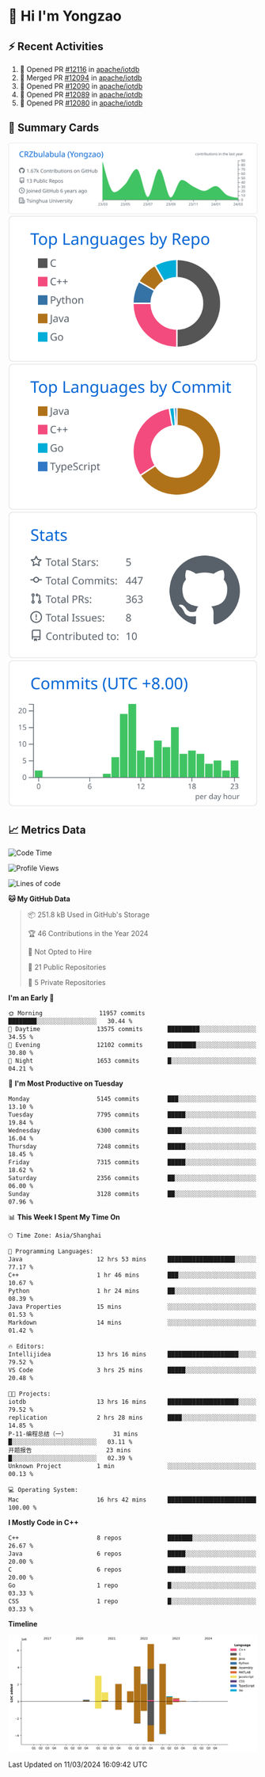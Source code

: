 # 👋 Hi I'm Yongzao

## ⚡ Recent Activities
<!--START_SECTION:activity-->
1. 💪 Opened PR [#12116](https://github.com/apache/iotdb/pull/12116) in [apache/iotdb](https://github.com/apache/iotdb)
2. 🎉 Merged PR [#12094](https://github.com/apache/iotdb/pull/12094) in [apache/iotdb](https://github.com/apache/iotdb)
3. 💪 Opened PR [#12090](https://github.com/apache/iotdb/pull/12090) in [apache/iotdb](https://github.com/apache/iotdb)
4. 💪 Opened PR [#12089](https://github.com/apache/iotdb/pull/12089) in [apache/iotdb](https://github.com/apache/iotdb)
5. 💪 Opened PR [#12080](https://github.com/apache/iotdb/pull/12080) in [apache/iotdb](https://github.com/apache/iotdb)
<!--END_SECTION:activity-->

## 🎑 Summary Cards

[![](https://raw.githubusercontent.com/CRZbulabula/CRZbulabula/main/profile-summary-card-output/github/0-profile-details.svg)](https://github.com/vn7n24fzkq/github-profile-summary-cards)
[![](https://raw.githubusercontent.com/CRZbulabula/CRZbulabula/main/profile-summary-card-output/github/1-repos-per-language.svg)](https://github.com/vn7n24fzkq/github-profile-summary-cards) [![](https://raw.githubusercontent.com/CRZbulabula/CRZbulabula/main/profile-summary-card-output/github/2-most-commit-language.svg)](https://github.com/vn7n24fzkq/github-profile-summary-cards)
[![](https://raw.githubusercontent.com/CRZbulabula/CRZbulabula/main/profile-summary-card-output/github/3-stats.svg)](https://github.com/vn7n24fzkq/github-profile-summary-cards) [![](https://raw.githubusercontent.com/CRZbulabula/CRZbulabula/main/profile-summary-card-output/github/4-productive-time.svg)](https://github.com/vn7n24fzkq/github-profile-summary-cards)

## 📈 Metrics Data

<!--START_SECTION:waka-->
![Code Time](http://img.shields.io/badge/Code%20Time-583%20hrs%2054%20mins-blue)

![Profile Views](http://img.shields.io/badge/Profile%20Views-1-blue)

![Lines of code](https://img.shields.io/badge/From%20Hello%20World%20I%27ve%20Written-25.8%20million%20lines%20of%20code-blue)

**🐱 My GitHub Data** 

> 📦 251.8 kB Used in GitHub's Storage 
 > 
> 🏆 46 Contributions in the Year 2024
 > 
> 🚫 Not Opted to Hire
 > 
> 📜 21 Public Repositories 
 > 
> 🔑 5 Private Repositories 
 > 
**I'm an Early 🐤** 

```text
🌞 Morning                11957 commits       ████████░░░░░░░░░░░░░░░░░   30.44 % 
🌆 Daytime                13575 commits       █████████░░░░░░░░░░░░░░░░   34.55 % 
🌃 Evening                12102 commits       ████████░░░░░░░░░░░░░░░░░   30.80 % 
🌙 Night                  1653 commits        █░░░░░░░░░░░░░░░░░░░░░░░░   04.21 % 
```
📅 **I'm Most Productive on Tuesday** 

```text
Monday                   5145 commits        ███░░░░░░░░░░░░░░░░░░░░░░   13.10 % 
Tuesday                  7795 commits        █████░░░░░░░░░░░░░░░░░░░░   19.84 % 
Wednesday                6300 commits        ████░░░░░░░░░░░░░░░░░░░░░   16.04 % 
Thursday                 7248 commits        █████░░░░░░░░░░░░░░░░░░░░   18.45 % 
Friday                   7315 commits        █████░░░░░░░░░░░░░░░░░░░░   18.62 % 
Saturday                 2356 commits        ██░░░░░░░░░░░░░░░░░░░░░░░   06.00 % 
Sunday                   3128 commits        ██░░░░░░░░░░░░░░░░░░░░░░░   07.96 % 
```


📊 **This Week I Spent My Time On** 

```text
🕑︎ Time Zone: Asia/Shanghai

💬 Programming Languages: 
Java                     12 hrs 53 mins      ███████████████████░░░░░░   77.17 % 
C++                      1 hr 46 mins        ███░░░░░░░░░░░░░░░░░░░░░░   10.67 % 
Python                   1 hr 24 mins        ██░░░░░░░░░░░░░░░░░░░░░░░   08.39 % 
Java Properties          15 mins             ░░░░░░░░░░░░░░░░░░░░░░░░░   01.53 % 
Markdown                 14 mins             ░░░░░░░░░░░░░░░░░░░░░░░░░   01.42 % 

🔥 Editors: 
Intellijidea             13 hrs 16 mins      ████████████████████░░░░░   79.52 % 
VS Code                  3 hrs 25 mins       █████░░░░░░░░░░░░░░░░░░░░   20.48 % 

🐱‍💻 Projects: 
iotdb                    13 hrs 16 mins      ████████████████████░░░░░   79.52 % 
replication              2 hrs 28 mins       ████░░░░░░░░░░░░░░░░░░░░░   14.85 % 
P-11-编程总结（一）             31 mins             █░░░░░░░░░░░░░░░░░░░░░░░░   03.11 % 
开题报告                     23 mins             █░░░░░░░░░░░░░░░░░░░░░░░░   02.39 % 
Unknown Project          1 min               ░░░░░░░░░░░░░░░░░░░░░░░░░   00.13 % 

💻 Operating System: 
Mac                      16 hrs 42 mins      █████████████████████████   100.00 % 
```

**I Mostly Code in C++** 

```text
C++                      8 repos             ███████░░░░░░░░░░░░░░░░░░   26.67 % 
Java                     6 repos             █████░░░░░░░░░░░░░░░░░░░░   20.00 % 
C                        6 repos             █████░░░░░░░░░░░░░░░░░░░░   20.00 % 
Go                       1 repo              █░░░░░░░░░░░░░░░░░░░░░░░░   03.33 % 
CSS                      1 repo              █░░░░░░░░░░░░░░░░░░░░░░░░   03.33 % 
```



**Timeline**

![Lines of Code chart](https://raw.githubusercontent.com/CRZbulabula/CRZbulabula/main/assets/bar_graph.png)


 Last Updated on 11/03/2024 16:09:42 UTC
<!--END_SECTION:waka-->

